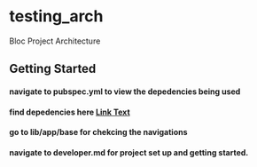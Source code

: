 # testing_arch

Bloc Project Architecture

## Getting Started
 #### navigate to pubspec.yml to view the depedencies being used
 #### find depedencies here [Link Text](https://pub.dev)
 #### go to lib/app/base for chekcing the navigations 
 #### navigate to developer.md for project set up and getting started.

